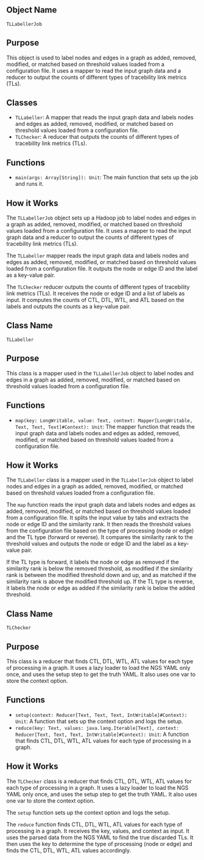 ## Object Name
`TLLabellerJob`

## Purpose
This object is used to label nodes and edges in a graph as added, removed, modified, or matched based on threshold values loaded from a configuration file. It uses a mapper to read the input graph data and a reducer to output the counts of different types of tracebility link metrics (TLs).

## Classes
- `TLLabeller`: A mapper that reads the input graph data and labels nodes and edges as added, removed, modified, or matched based on threshold values loaded from a configuration file.
- `TLChecker`: A reducer that outputs the counts of different types of tracebility link metrics (TLs).

## Functions
- `main(args: Array[String]): Unit`: The main function that sets up the job and runs it.

## How it Works
The `TLLabellerJob` object sets up a Hadoop job to label nodes and edges in a graph as added, removed, modified, or matched based on threshold values loaded from a configuration file. It uses a mapper to read the input graph data and a reducer to output the counts of different types of tracebility link metrics (TLs).

The `TLLabeller` mapper reads the input graph data and labels nodes and edges as added, removed, modified, or matched based on threshold values loaded from a configuration file. It outputs the node or edge ID and the label as a key-value pair.

The `TLChecker` reducer outputs the counts of different types of tracebility link metrics (TLs). It receives the node or edge ID and a list of labels as input. It computes the counts of CTL, DTL, WTL, and ATL based on the labels and outputs the counts as a key-value pair.

## Class Name
`TLLabeller`

## Purpose
This class is a mapper used in the `TLLabellerJob` object to label nodes and edges in a graph as added, removed, modified, or matched based on threshold values loaded from a configuration file.

## Functions
- `map(key: LongWritable, value: Text, context: Mapper[LongWritable, Text, Text, Text]#Context): Unit`: The mapper function that reads the input graph data and labels nodes and edges as added, removed, modified, or matched based on threshold values loaded from a configuration file.

## How it Works
The `TLLabeller` class is a mapper used in the `TLLabellerJob` object to label nodes and edges in a graph as added, removed, modified, or matched based on threshold values loaded from a configuration file.

The `map` function reads the input graph data and labels nodes and edges as added, removed, modified, or matched based on threshold values loaded from a configuration file. It splits the input value by tabs and extracts the node or edge ID and the similarity rank. It then reads the threshold values from the configuration file based on the type of processing (node or edge) and the TL type (forward or reverse). It compares the similarity rank to the threshold values and outputs the node or edge ID and the label as a key-value pair.

If the TL type is forward, it labels the node or edge as removed if the similarity rank is below the removed threshold, as modified if the similarity rank is between the modified threshold down and up, and as matched if the similarity rank is above the modified threshold up. If the TL type is reverse, it labels the node or edge as added if the similarity rank is below the added threshold.

## Class Name
`TLChecker`

## Purpose
This class is a reducer that finds CTL, DTL, WTL, ATL values for each type of processing in a graph. It uses a lazy loader to load the NGS YAML only once, and uses the setup step to get the truth YAML. It also uses one var to store the context option.

## Functions
- `setup(context: Reducer[Text, Text, Text, IntWritable]#Context): Unit`: A function that sets up the context option and logs the setup.
- `reduce(key: Text, values: java.lang.Iterable[Text], context: Reducer[Text, Text, Text, IntWritable]#Context): Unit`: A function that finds CTL, DTL, WTL, ATL values for each type of processing in a graph.

## How it Works
The `TLChecker` class is a reducer that finds CTL, DTL, WTL, ATL values for each type of processing in a graph. It uses a lazy loader to load the NGS YAML only once, and uses the setup step to get the truth YAML. It also uses one var to store the context option.

The `setup` function sets up the context option and logs the setup.

The `reduce` function finds CTL, DTL, WTL, ATL values for each type of processing in a graph. It receives the key, values, and context as input. It uses the parsed data from the NGS YAML to find the true discarded TLs. It then uses the key to determine the type of processing (node or edge) and finds the CTL, DTL, WTL, ATL values accordingly.
